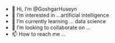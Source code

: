- 👋 Hi, I’m @GoshgarHuseyn
- 👀 I’m interested in ...artificial intelligence
- 🌱 I’m currently learning ... data science
- 💞️ I’m looking to collaborate on ...
- 📫 How to reach me ...

<!---
GoshgarHuseyn/GoshgarHuseyn is a ✨ special ✨ repository because its `README.md` (this file) appears on your GitHub profile.
You can click the Preview link to take a look at your changes.
--->
